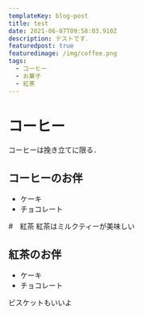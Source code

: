 ```yaml
---
templateKey: blog-post
title: test
date: 2021-06-07T09:58:03.910Z
description: テストです．
featuredpost: true
featuredimage: /img/coffee.png
tags:
  - コーヒー
  - お菓子
  - 紅茶
---
```

# コーヒー
コーヒーは挽き立てに限る．

## コーヒーのお伴
- ケーキ
- チョコレート

#　紅茶
紅茶はミルクティーが美味しい

## 紅茶のお伴
- ケーキ
- チョコレート

ビスケットもいいよ
